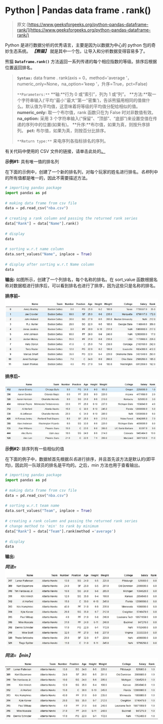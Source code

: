 # Python | Pandas data frame . rank()

> 原文:[https://www.geeksforgeeks.org/python-pandas-dataframe-rank/](https://www.geeksforgeeks.org/python-pandas-dataframe-rank/)

Python 是进行数据分析的优秀语言，主要是因为以数据为中心的 python 包的奇妙生态系统。 ***【熊猫】*** 就是其中一个包，让导入和分析数据变得容易多了。

熊猫 **`Dataframe.rank()`** 方法返回一系列传递的每个相应指数的等级。排序后根据位置返回排名。

> **`Syntax:`**
> data frame . rank(axis = 0，method='average '，numeric_only=None，na_option='keep '，升序=True，pct=False)
> 
> `**Parameters:**`
> **轴:**行为 0 或“索引”，列为 1 或“列”。
> **方法:**取一个字符串输入(‘平均’‘最小’‘最大’‘第一’‘密集’)，告诉熊猫用相同的值做什么。默认值为平均值，这意味着将等级的平均值分配给相似的值。
> **numeric_only:** 取一个布尔值，rank 函数只在为 False 时对非数值有效。
> **na_option:** 采用 3 个字符串输入(“保留”、“顶部”、“底部”)来设置空值在传递的序列中的位置(如果有)。
> **升序:**布尔值，如果为真，则按升序排列。
> **pct:** 布尔值，如果为真，则按百分比排序。
> 
> `**Return type:**` 来电序列各指标排名的序列。

有关代码中使用的 CSV 文件的链接，请单击此处的[。](https://media.geeksforgeeks.org/wp-content/uploads/nba.csv)

**示例#1:** 具有唯一值的排名列

在下面的示例中，创建了一个新的排名列，对每个玩家的姓名进行排名。*名称*列中的所有值都是唯一的，因此不需要描述方法。

```py
# importing pandas package
import pandas as pd

# making data frame from csv file
data = pd.read_csv("nba.csv")

# creating a rank column and passing the returned rank series
data["Rank"] = data["Name"].rank()

# display
data

# sorting w.r.t name column
data.sort_values("Name", inplace = True)

# display after sorting w.r.t Name column
data
```

**输出:**
如图所示，创建了一个列排名，每个名称的排名。在 sort_value 函数根据名称对数据框进行排序后，可以看到排名也进行了排序，因为这些只是名称的排名。

**排序前–**
![](img/b936dc1120e7ededa56ecacff0004394.png)

**排序后–**
![](img/e6cff59f2d3020f322ae14689dd4af20.png)

**示例#2:** 排序列有一些相似的值

在下面的例子中，数据帧首先根据*队名*进行排序，并且首先该方法是默认的(即平均)，因此同一队球员的排名是平均的。之后，min 方法也用于查看输出。

```py
# importing pandas package
import pandas as pd

# making data frame from csv file
data = pd.read_csv("nba.csv")

# sorting w.r.t team name
data.sort_values("Team", inplace = True)

# creating a rank column and passing the returned rank series
# change method to 'min' to rank by minimum
data["Rank"] = data["Team"].rank(method ='average')

# display
data
```

**输出:**

***同法=***
![](img/8042482e0bdd17b8ea9327cc02afe897.png)

***同法=【min】***
![](img/ce9d7ae7480498d227e6d9c8a5330d3e.png)